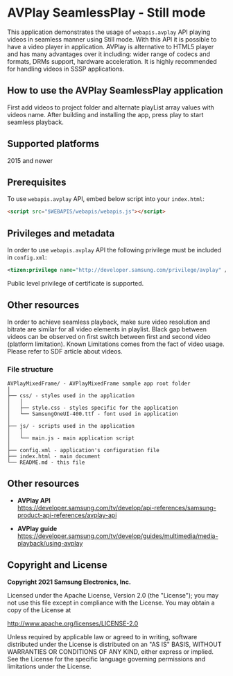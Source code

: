 # AVPlay SeamlessPlay - Still mode

This application demonstrates the usage of `webapis.avplay` API playing videos in seamless manner using Still mode. With this API it is possible to have a video player in application. AVPlay is alternative to HTML5 player and has many advantages over it including: wider range of codecs and formats, DRMs support, hardware acceleration.
It is highly recommended for handling videos in SSSP applications.

## How to use the AVPlay SeamlessPlay application

First add videos to project folder and alternate playList array values with videos name. After building and installing the app, press play to start seamless playback.

## Supported platforms

2015 and newer

## Prerequisites

To use `webapis.avplay` API, embed below script into your `index.html`:

```html
<script src="$WEBAPIS/webapis/webapis.js"></script>
```

## Privileges and metadata

In order to use `webapis.avplay` API the following privilege must be included in `config.xml`:

```xml
<tizen:privilege name="http://developer.samsung.com/privilege/avplay" />
```

Public level privilege of certificate is supported.

## Other resources
In order to achieve seamless playback, make sure video resolution and bitrate are similar for all video elements in playlist.
Black gap between videos can be observed on first switch between first and second video (platform limitation).
Known Limitations comes from the fact of video usage. Please refer to SDF article about videos.

### File structure

```
AVPlayMixedFrame/ - AVPlayMixedFrame sample app root folder
│
├── css/ - styles used in the application
│   │
│   ├── style.css - styles specific for the application
│   └── SamsungOneUI-400.ttf - font used in application
│
├── js/ - scripts used in the application
│   │
│   └── main.js - main application script
│
├── config.xml - application's configuration file
├── index.html - main document
└── README.md - this file
```

## Other resources

*  **AVPlay API**  
  https://developer.samsung.com/tv/develop/api-references/samsung-product-api-references/avplay-api

* **AVPlay guide**  
  https://developer.samsung.com/tv/develop/guides/multimedia/media-playback/using-avplay


## Copyright and License

**Copyright 2021 Samsung Electronics, Inc.**

Licensed under the Apache License, Version 2.0 (the "License"); you may not use this file except in compliance with the License. You may obtain a copy of the License at

http://www.apache.org/licenses/LICENSE-2.0

Unless required by applicable law or agreed to in writing, software distributed under the License is distributed on an "AS IS" BASIS, WITHOUT WARRANTIES OR CONDITIONS OF ANY KIND, either express or implied. See the License for the specific language governing permissions and limitations under the License.

